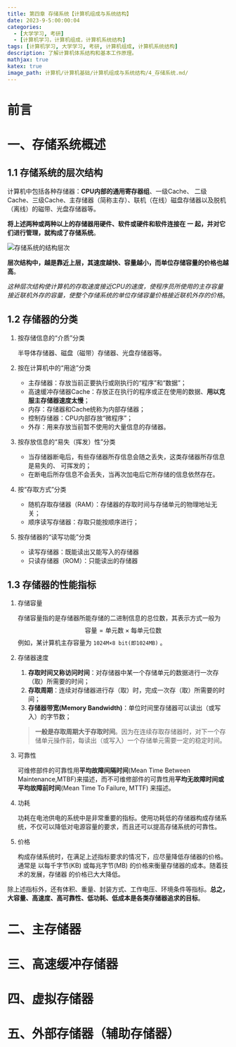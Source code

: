 ```yaml
---
title: 第四章 存储系统【计算机组成与系统结构】
date: 2023-9-5:00:00:04
categories:
  - [大学学习, 考研]
  - [计算机学习，计算机组成，计算机系统结构]
tags: [计算机学习, 大学学习, 考研, 计算机组成, 计算机系统结构]
description: 了解计算机体系结构和基本工作原理。
mathjax: true
katex: true
image_path: 计算机/计算机基础/计算机组成与系统结构/4_存储系统.md/
---
```


# 前言

# 一、存储系统概述

## 1.1 存储系统的层次结构

计算机中包括各种存储器：**CPU内部的通用寄存器组**、一级Cache、 二级Cache、三级Cache、主存储器（简称主存）、联机（在线）磁盘存储器以及脱机（离线）的磁带、光盘存储器等。

**将上述两种或两种以上的存储器用硬件、软件或硬件和软件连接在 一 起，并对它们进行管理，就构成了存储系统**。

![存储系统的结构层次](https://imageshack.yuilexi.cn/University/计算机组成与系统结构/计算机组成与系统结构/4/存储系统的结构层次.png)

**层次结构中，越是靠近上层，其速度越快、容量越小，而单位存储容量的价格也越高**。

*这种层次结构使计算机的存取速度接近CPU的速度，使程序员所使用的主存容量接近联机外存的容量，使整个存储系统的单位存储容量价格接近联机外存的价格*。

## 1.2 存储器的分类

1. 按存储信息的“介质”分类

    半导体存储器、磁盘（磁带）存储器、光盘存储器等。

2. 按在计算机中的“用途”分类

    - 主存储器：存放当前正要执行或刚执行的“程序”和“数据”；
    - 高速缓冲存储器Cache：存放正在执行的程序或正在使用的数据、**用以克服主存储器速度太慢**；
    - 内存：存储器和Cache统称为内部存储器；
    - 控制存储器：CPU内部存放“微程序”；
    - 外存：用来存放当前暂不使用的大量信息的存储器。

3. 按存放信息的“易失（挥发）性”分类

    - 当存储器断电后，有些存储器所存信息会随之丢失，这类存储器所存信息是易失的、 可挥发的；
    - 在断电后所存信息不会丢失，当再次加电后它所存储的信息依然存在。

4. 按“存取方式”分类

    - 随机存取存储器（RAM）：存储器的存取时间与存储单元的物理地址无关；
    - 顺序读写存储器：存取只能按顺序进行；

5. 按存储器的“读写功能”分类

    - 读写存储器：既能读出又能写入的存储器
    - 只读存储器（ROM）：只能读出的存储器

## 1.3 存储器的性能指标

1. 存储容量

    存储容量指的是存储器所能存储的二进制信息的总位数，其表示方式一般为
    $$
    \displaystyle \text{容量} =\text{单元数} \times  \text{每单元位数} 
    $$
    例如，某计算机主存容量为 `1024M×8 bit(即1024MB)` 。

2. 存储器速度

    1. **存取时间又称访问时间**：对存储器中某一个存储单元的数据进行一次存（取）所需要的时间；
    2. **存取周期**：连续对存储器进行存（取）时，完成一次存（取）所需要的时间；
    3. **存储器带宽(Memory Bandwidth)**：单位时间里存储器可以读出（或写入）的字节数；

    > **一般是存取周期大于存取时间**。因为在连续存取存储器时，对下一个存储单元操作前，每读出（或写入）一个存储单元需要一定的稳定时间。

3. 可靠性

    可维修部件的可靠性用**平均故障间隔时间**(Mean Time Between Maintenance,MTBF)来描述，而不可维修部件的可靠性用**平均无故障时间或平均故障前时间**(Mean Time To Failure, MTTF) 来描述。

4. 功耗

    功耗在电池供电的系统中是非常重要的指标。使用功耗低的存储器构成存储系统，不仅可以降低对电源容量的要求，而且还可以提高存储系统的可靠性。

5. 价格

    构成存储系统时，在满足上述指标要求的情况下，应尽量降低存储器的价格。通常是 以每千字节(KB) 或每兆字节(MB) 的价格来衡量存储器的成本。随着技术的发展，存储器 的价格已大大降低。

除上述指标外，还有体积、重量、封装方式、工作电压、环境条件等指标。**总之，大容量、高速度、高可靠性、低功耗、低成本是各类存储器追求的目标**。





# 二、主存储器



# 三、高速缓冲存储器

# 四、虚拟存储器

# 五、外部存储器（辅助存储器）
